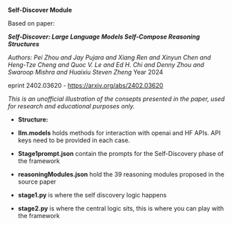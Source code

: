 **Self-Discover Module**
    
Based on paper:

***Self-Discover: Large Language Models Self-Compose Reasoning Structures***

*Authors: Pei Zhou and Jay Pujara and Xiang Ren and Xinyun Chen and Heng-Tze Cheng and Quoc V. Le and Ed H. Chi and Denny Zhou and Swaroop Mishra and Huaixiu Steven Zheng*
Year 2024

eprint 2402.03620 - https://arxiv.org/abs/2402.03620

*This is an unofficial illustration of the consepts presented in the paper, used for research and educational purposes only.*

- **Structure:**

- **llm.models** holds methods for interaction with openai and HF APIs. API keys need to be provided in each case.

- **Stage1prompt.json** contain the prompts for the Self-Discovery phase of the framework

- **reasoningModules.json** hold the 39 reasoning modules proposed in the source paper

- **stage1.py** is where the self discovery logic happens

- **stage2.py** is where the central logic sits, this is where you can play with the framework
